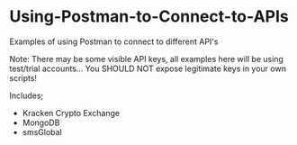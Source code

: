 # Using-Postman-to-Connect-to-APIs
Examples of using Postman to connect to different API's

Note: There may be some visible API keys, all examples here will be using test/trial accounts... 
You SHOULD NOT expose legitimate keys in your own scripts!

Includes;
- Kracken Crypto Exchange
- MongoDB
- smsGlobal

